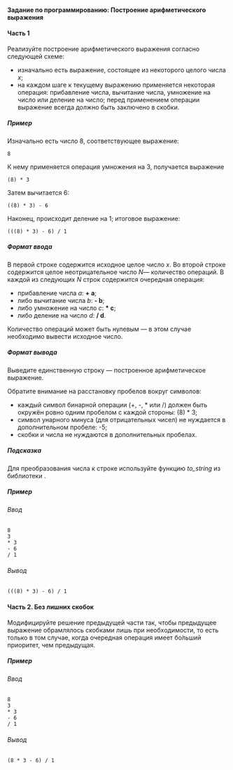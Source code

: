 #### Задание по программированию: Построение арифметического выражения ####


#### Часть 1 ####
Реализуйте построение арифметического выражения согласно следующей схеме:

* изначально есть выражение, состоящее из некоторого целого числа *x*;
* на каждом шаге к текущему выражению применяется некоторая операция: прибавление числа, вычитание числа, умножение на число или деление на число; перед применением операции выражение всегда должно быть заключено в скобки.

##### Пример #####
Изначально есть число 8, соответствующее выражение:
```commandline
8
```
К нему применяется операция умножения на 3, получается выражение
```commandline
(8) * 3
```
Затем вычитается 6:
```commandline
((8) * 3) - 6
```
Наконец, происходит деление на 1; итоговое выражение:
```commandline
(((8) * 3) - 6) / 1
```

##### Формат ввода #####
В первой строке содержится исходное целое число *x*. Во второй строке содержится целое неотрицательное число *N*— количество операций. В каждой из следующих *N* строк содержится очередная операция:
* прибавление числа *a*: **+ a**;
* либо вычитание числа *b*: **- b**;
* либо умножение на число *c*: __* c__;
* либо деление на число *d*: **/ d**.

Количество операций может быть нулевым — в этом случае необходимо вывести исходное число.

##### Формат вывода #####
Выведите единственную строку — построенное арифметическое выражение.

Обратите внимание на расстановку пробелов вокруг символов:
* каждый символ бинарной операции (+, -, * или /) должен быть окружён ровно одним пробелом с каждой стороны: (8) * 3;
* символ унарного минуса (для отрицательных чисел) не нуждается в дополнительном пробеле: -5;
* скобки и числа не нуждаются в дополнительных пробелах.

##### Подсказка #####
Для преобразования числа к строке используйте функцию *to_string* из библиотеки *<string>*.

##### Пример #####
###### Ввод ######
```commandline
8
3
* 3
- 6
/ 1
```
###### Вывод ######
```commandline
(((8) * 3) - 6) / 1
```

#### Часть 2. Без лишних скобок ####
Модифицируйте решение предыдущей части так, чтобы предыдущее выражение обрамлялось скобками лишь при необходимости, то есть только в том случае, когда очередная операция имеет бо́льший приоритет, чем предыдущая.

##### Пример #####
###### Ввод ######
```commandline
8
3
* 3
- 6
/ 1
```
###### Вывод ######
```commandline
(8 * 3 - 6) / 1
```